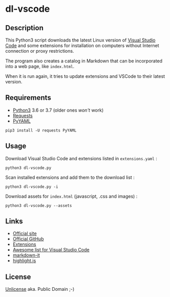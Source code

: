 # dl-vscode

## Description

This Python3 script downloads the latest Linux version of [Visual Studio Code](http://code.visualstudio.com) and some extensions for installation on computers without Internet connection or proxy restrictions.

The program also creates a catalog in Markdown that can be incorporated into a web page, like `index.html`.

When it is run again, it tries to update extensions and VSCode to their latest version.

## Requirements

* [Python3](https://www.python.org/downloads/) 3.6 or 3.7 (older ones *won't* work)
* [Requests](http://docs.python-requests.org/en/master/)
* [PyYAML](https://pyyaml.org)

````
pip3 install -U requests PyYAML
````

## Usage

Download Visual Studio Code and extensions listed in `extensions.yaml` :
````
python3 dl-vscode.py
````

Scan installed extensions and add them to the download list :
````
python3 dl-vscode.py -i
````

Download assets for `index.html` (javascript, .css and images) :
````
python3 dl-vscode.py --assets
````

## Links

* [Official site](https://code.visualstudio.com/)
* [Official GitHub](https://github.com/microsoft/vscode)
* [Extensions](https://marketplace.visualstudio.com/vscode)
* [Awesome list for Visual Studio Code](https://github.com/viatsko/awesome-vscode)
* [markdown-it](https://github.com/markdown-it/markdown-it)
* [highlight.js](https://github.com/isagalaev/highlight.js)

## License

[Unlicense](http://unlicense.org) aka. Public Domain ;-)
